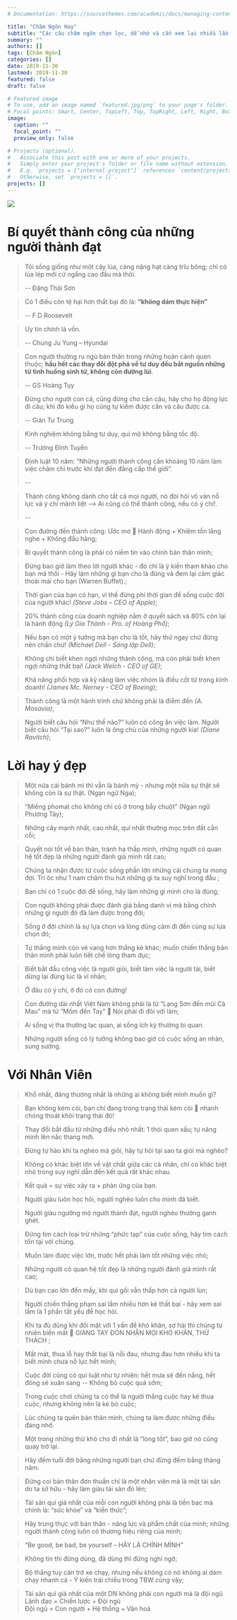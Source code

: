 ```yaml
---
# Documentation: https://sourcethemes.com/academic/docs/managing-content/

title: "Châm Ngôn Hay"
subtitle: "Các câu châm ngôn chọn lọc, dễ nhớ và cần xem lại nhiều lần."
summary: ""
authors: []
tags: [Châm Ngôn]
categories: []
date: 2019-11-30
lastmod: 2019-11-30
featured: false
draft: false

# Featured image
# To use, add an image named `featured.jpg/png` to your page's folder.
# Focal points: Smart, Center, TopLeft, Top, TopRight, Left, Right, BottomLeft, Bottom, BottomRight.
image:
  caption: ""
  focal_point: ""
  preview_only: false

# Projects (optional).
#   Associate this post with one or more of your projects.
#   Simply enter your project's folder or file name without extension.
#   E.g. `projects = ["internal-project"]` references `content/project/deep-learning/index.md`.
#   Otherwise, set `projects = []`.
projects: []
---
```

![](/img/cham-ngon-hay.jpg)

# Bí quyết thành công của những người thành đạt

> Tôi sống giống như một cây lúa, càng nặng hạt càng trĩu bông; chỉ có lúa lép mới cứ ngẩng cao đầu mà thôi.
>
> -- Đặng Thái Sơn

> Có 1 điều còn tệ hại hơn thất bại đó là: **“không dám thực hiện”**
>
> -- F.D Roosevelt

> Uy tín chính là vốn.
>
> -- Chung Ju Yung – Hyundai

> Con người thường ru ngủ bản thân trong những hoàn cảnh quen thuộc; **hầu hết các thay đổi đột phá về tư duy đều bắt nguồn những từ tình huống sinh tử, không còn đường lùi**.
>
> -- GS Hoàng Tụy

> Đừng cho người con cá, cũng đừng cho cần câu, hãy cho họ động lực đi câu; khi đó kiểu gì họ cũng tự kiếm được cần và câu được cá.
>
> -- Giản Tư Trung

> Kinh nghiệm không bằng tư duy, qui mô không bằng tốc độ.
>
> -- Trương Đình Tuyển

> Định luật 10 năm: “Những người thành công cần khoảng 10 năm làm việc chăm chỉ trước khi đạt đến đẳng cấp thế giới”.
>
> --

> Thành công không dành cho tất cả mọi người, nó đòi hỏi vô vàn nỗ lực và ý chí mãnh liệt --> Ai cũng có thể thành công, nếu có ý chí!.
>
> --

>	Con đường đến thành công: Ước mơ  Hành động + Khiêm tốn lắng nghe + Không đầu hàng;

> Bí quyết thành công là phải có niềm tin vào chính bản thân mình;

> Đừng bao giờ làm theo lời người khác - đó chỉ là ý kiến tham khảo cho bạn mà thôi - Hãy làm những gì bạn cho là đúng và đem lại cảm giác thoải mái cho bạn (Warren Buffet).;

> Thời gian của bạn có hạn, vì thế đừng phí thời gian để sống cuộc đời của người khác! *(Steve Jobs – CEO of Apple)*;

> 20% thành công của doanh nghiệp nằm ở quyết sách và 80% còn lại là hành động *(Lý Gia Thành - Pro. of Hoàng Phố)*;

> Nếu bạn có một ý tưởng mà bạn cho là tốt, hãy thử ngay chứ đừng nên chần chừ! *(Michael Dell - Sáng lập Dell)*;

> Không chỉ biết khen ngợi những thành công, mà còn phải biết khen ngợi những thất bại! *(Jack Welch - CEO of GE)*;

> Khả năng phối hợp và kỹ năng làm việc nhóm là điều cốt tử trong kinh doanh! *(James Mc. Nerney - CEO of Boeing)*;

> Thành công là một hành trình chứ không phải là điểm đến *(A. Mosavia)*;

> Người biết câu hỏi “Như thế nào?” luôn có công ăn việc làm. Người biết câu hỏi “Tại sao?” luôn là ông chủ của những người kia! *(Diane Ravitch)*;

# Lời hay ý đẹp

> Một nửa cái bánh mì thì vẫn là bánh mỳ - nhưng một nửa sự thật sẽ không còn là sự thật. (Ngạn ngữ Nga);

> “Miếng phomat cho không chỉ có ở trong bẫy chuột” (Ngạn ngữ Phương Tây);

> Những cây mạnh nhất, cao nhất, quí nhất thường mọc trên đất cằn cỗi;

> Quyết nói tốt về bản thân, tránh hạ thấp mình, những người có quan hệ tốt đẹp là những người đánh giá mình rất cao;

> Chúng ta nhận được từ cuộc sống phần lớn những cái chúng ta mong đợi. Trí óc như 1 nam châm thu hút những gì ta suy nghĩ trong đầu ;

> Bạn chỉ có 1 cuộc đời để sống, hãy làm những gì mình cho là đúng;

> Con người không phải được đánh giá bằng danh vị mà bằng chính những gì người đó đã làm được trong đời;

> Sống ở đời chính là sự lựa chọn và lòng dũng cảm đi đến cùng sự lựa chọn đó;

> Tự thắng mình còn vẻ vang hơn thắng kẻ khác; muốn chiến thắng bản thân mình phải luôn tiết chế lòng tham dục;

> Biết bắt đầu công việc là người giỏi, biết làm việc là người tài, biết dừng lại đúng lúc là vĩ nhân;

> Ở đâu có ý chí, ở đó có con đường!

> Con đường dài nhất Việt Nam không phải là từ “Lạng Sơn đến mũi Cà Mau” mà từ “Mồm đến Tay”  Nói phải đi đôi với làm;

> Ai sống vị tha thường lạc quan, ai sống ích kỷ thường bi quan.

> Những người sống có lý tưởng không bao giờ có cuộc sống an nhàn, sung sướng.

# Với Nhân Viên

> Khổ nhất, đáng thương nhất là những ai không biết mình muốn gì?

> Bạn không kém cỏi, bạn chỉ đang trong trạng thái kém cỏi  nhanh chóng thoát khỏi trạng thái đó!

> Thay đổi bắt đầu từ những điều nhỏ nhất: 1 thói quen xấu; tự nâng mình lên nấc thang mới.

> Đừng tự hào khi ta nghèo mà giỏi, hãy tự hỏi tại sao ta giỏi mà nghèo?

> Không có khác biệt lớn về vật chất giữa các cá nhân, chỉ có khác biệt nhỏ trong suy nghĩ dẫn đến kết quả rất khác nhau.

> Kết quả = sự việc xảy ra + phản ứng của bạn.

> Người giàu luôn học hỏi, người nghèo luôn cho mình đã biết.

> Người giàu ngưỡng mộ người thành đạt, người nghèo thường ganh ghét.

> Đừng tìm cách loại trừ những “phức tạp” của cuộc sống, hãy tìm cách tồn tại với chúng.

> Muốn làm được việc lớn, trước hết phải làm tốt những việc nhỏ;

> Những người có quan hệ tốt đẹp là những người đánh giá mình rất cao;

> Dù bạn cao lớn đến mấy, khi quì gối vẫn thấp hơn cả người lùn;

> Người chiến thắng phạm sai lầm nhiều hơn kẻ thất bại - hãy xem sai lầm là 1 phần tất yếu để học hỏi.

> Khi ta đủ dũng khí đối mặt với 1 vấn đề khó khăn, sợ hãi thì chúng tự nhiên biến mất  GIANG TAY ĐÓN NHẬN MỌI KHÓ KHĂN, THỬ THÁCH ;

> Mất mát, thua lỗ hay thất bại là nỗi đau, nhưng đau hơn nhiều khi ta biết mình chưa nỗ lực hết mình;

> Cuộc đời cũng có qui luật như tự nhiên: hết mưa sẽ đến nắng, hết đông sẽ xuân sang -- Không bỏ cuộc quá sớm;

> Trong cuộc chơi chúng ta có thể là người thắng cuộc hay kẻ thua cuộc, nhưng không nên là kẻ bỏ cuộc;

> Lúc chúng ta quên bản thân mình, chúng ta làm được những điều đáng nhớ.

> Một trong những thứ khó cho đi nhất là “lòng tốt”, bao giờ nó cũng quay trở lại.

> Hãy đếm tuổi đời bằng những người bạn chứ đừng đếm bằng tháng năm.

> Đừng coi bản thân đơn thuần chỉ là một nhân viên mà là một tài sản do ta sở hữu - hãy làm giàu tài sản đó lên;

> Tài sản quí giá nhất của mỗi con người không phải là tiền bạc mà chính là: “sức khỏe” và “kiến thức”;

> Hãy trung thực với bản thân - năng lực và phẩm chất của mình; những người thành công luôn có thương hiệu riêng của mình;

> “Be good, be bad, be yourself – HÃY LÀ CHÍNH MÌNH”

> Không tin thì đừng dùng, đã dùng thì đừng nghi ngờ;

> Bộ thắng tuy cản trở xe chạy, nhưng nếu không có nó không ai dám chạy nhanh cả - Ý kiến trái chiều trong TBW cũng vậy;

> Tài sản quí giá nhất của một DN không phải con người mà là đội ngũ\
Lãnh đạo = Chiến lược + Đội ngũ\
Đội ngũ = Con người + Hệ thống + Văn hoá
